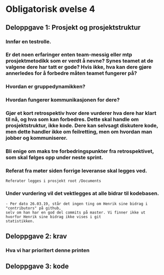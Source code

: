 
# Obligatorisk øvelse 4

## Deloppgave 1: Prosjekt og prosjektstruktur

### Innfør en testrolle.
	
    
### Er det noen erfaringer enten team-messig eller mtp prosjektmetodikk som er verdt å nevne? Synes teamet at de valgene dere har tatt er gode? Hvis ikke, hva kan dere gjøre annerledes for å forbedre måten teamet fungerer på?
    
	
### Hvordan er gruppedynamikken?
    

### Hvordan fungerer kommunikasjonen for dere?
    

### Gjør et kort retrospektiv hvor dere vurderer hva dere har klart til nå, og hva som kan forbedres. Dette skal handle om prosjektstruktur, ikke kode. Dere kan selvsagt diskutere kode, men dette handler ikke om feilretting, men om hvordan man jobber og kommuniserer.
    
### Bli enige om maks tre forbedringspunkter fra retrospektivet, som skal følges opp under neste sprint.
	
	
### Referat fra møter siden forrige leveranse skal legges ved.
	Referater legges i prosjekt root /Documents

### Under vurdering vil det vektlegges at alle bidrar til kodebasen. 
	- Per dato 26.03.19, står det ingen ting om Henrik sine bidrag i "contributors" på github, 
	selv om han har en god del commits på master. Vi finner ikke ut hvorfor Henrik sine bidrag ikke vises i git 
	statistikken.


## Deloppgave 2: krav
  
### Hva vi har prioritert denne printen
	
	
## Deloppgave 3: kode

